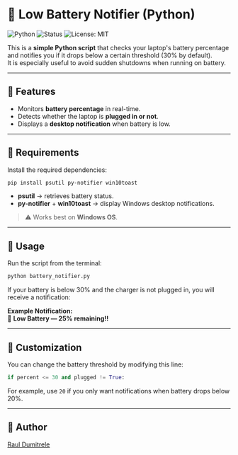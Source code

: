 
# 🔋 Low Battery Notifier (Python)


![Python](https://img.shields.io/badge/python-3.8%2B-brightgreen)
![Status](https://img.shields.io/badge/status-stable-success)
![License: MIT](https://img.shields.io/badge/License-MIT-blue.svg)

This is a **simple Python script** that checks your laptop's battery percentage and notifies you if it drops below a certain threshold (30% by default).  
It is especially useful to avoid sudden shutdowns when running on battery.

---

## 🔹 Features

- Monitors **battery percentage** in real-time.
- Detects whether the laptop is **plugged in or not**.
- Displays a **desktop notification** when battery is low.

---

## 🔹 Requirements

Install the required dependencies:

```bash
pip install psutil py-notifier win10toast
```

- **psutil** → retrieves battery status.
- **py-notifier** + **win10toast** → display Windows desktop notifications.

> ⚠️ Works best on **Windows OS**.

---

## 🔹 Usage

Run the script from the terminal:

```bash
python battery_notifier.py
```

If your battery is below 30% and the charger is not plugged in, you will receive a notification:

**Example Notification:**  
🔔 **Low Battery — 25% remaining!!**

---

## 🔹 Customization

You can change the battery threshold by modifying this line:

```python
if percent <= 30 and plugged != True:
```

For example, use `20` if you only want notifications when battery drops below 20%.

---

## 🔹 Author

[Raul Dumitrele](https://github.com/Raul-Dumitrele)
